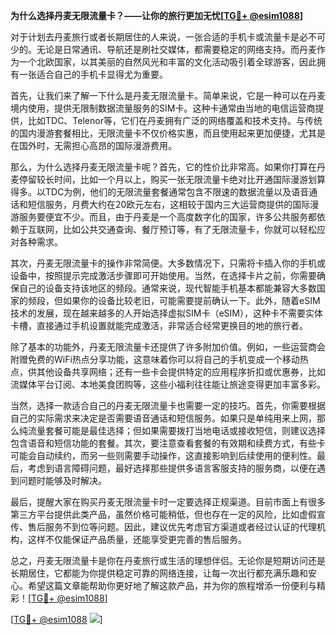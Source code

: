 **为什么选择丹麦无限流量卡？——让你的旅行更加无忧[[TG💪+ @esim1088](https://t.me/s/esim1088)]**

对于计划去丹麦旅行或者长期居住的人来说，一张合适的手机卡或流量卡是必不可少的。无论是日常通讯、导航还是刷社交媒体，都需要稳定的网络支持。而丹麦作为一个北欧国家，以其美丽的自然风光和丰富的文化活动吸引着全球游客，因此拥有一张适合自己的手机卡显得尤为重要。

首先，让我们来了解一下什么是丹麦无限流量卡。简单来说，它是一种可以在丹麦境内使用，提供无限制数据流量服务的SIM卡。这种卡通常由当地的电信运营商提供，比如TDC、Telenor等，它们在丹麦拥有广泛的网络覆盖和技术支持。与传统的国内漫游套餐相比，无限流量卡不仅价格实惠，而且使用起来更加便捷，尤其是在国外时，无需担心高昂的国际漫游费用。

那么，为什么选择丹麦无限流量卡呢？首先，它的性价比非常高。如果你打算在丹麦停留较长时间，比如一个月以上，购买一张无限流量卡绝对比开通国际漫游划算得多。以TDC为例，他们的无限流量套餐通常包含不限速的数据流量以及语音通话和短信服务，月费大约在20欧元左右，这相较于国内三大运营商提供的国际漫游服务要便宜不少。而且，由于丹麦是一个高度数字化的国家，许多公共服务都依赖于互联网，比如公共交通查询、餐厅预订等，有了无限流量卡，你就可以轻松应对各种需求。

其次，丹麦无限流量卡的操作非常简便。大多数情况下，只需将卡插入你的手机或设备中，按照提示完成激活步骤即可开始使用。当然，在选择卡片之前，你需要确保自己的设备支持该地区的频段。通常来说，现代智能手机基本都能兼容大多数国家的频段，但如果你的设备比较老旧，可能需要提前确认一下。此外，随着eSIM技术的发展，现在越来越多的人开始选择虚拟SIM卡（eSIM），这种卡不需要实体卡槽，直接通过手机设置就能完成激活，非常适合经常更换目的地的旅行者。

除了基本的功能外，丹麦无限流量卡还提供了许多附加价值。例如，一些运营商会附赠免费的WiFi热点分享功能，这意味着你可以将自己的手机变成一个移动热点，供其他设备共享网络；还有一些卡会提供特定的应用程序折扣或优惠券，比如流媒体平台订阅、本地美食团购等，这些小福利往往能让旅途变得更加丰富多彩。

当然，选择一款适合自己的丹麦无限流量卡也需要一定的技巧。首先，你需要根据自己的实际需求来决定是否需要语音通话和短信服务。如果只是单纯用来上网，那么纯流量套餐可能是最佳选择；但如果需要拨打当地电话或接收短信，则建议选择包含语音和短信功能的套餐。其次，要注意查看套餐的有效期和续费方式，有些卡可能会自动续约，而另一些则需要手动操作，这直接影响到后续使用的便利性。最后，考虑到语言障碍问题，最好选择那些提供多语言客服支持的服务商，以便在遇到问题时能够及时解决。

最后，提醒大家在购买丹麦无限流量卡时一定要选择正规渠道。目前市面上有很多第三方平台提供此类产品，虽然价格可能稍低，但也存在一定的风险，比如虚假宣传、售后服务不到位等问题。因此，建议优先考虑官方渠道或者经过认证的代理机构，这样不仅能保证产品质量，还能享受更完善的售后服务。

总之，丹麦无限流量卡是你在丹麦旅行或生活的理想伴侣。无论你是短期访问还是长期居住，它都能为你提供稳定可靠的网络连接，让每一次出行都充满乐趣和安心。希望这篇文章能帮助你更好地了解这款产品，并为你的旅程增添一份便利与精彩！[[TG💪+ @esim1088](https://t.me/s/esim1088)]

[[TG💪+ @esim1088](https://t.me/s/esim1088) ![](https://i.postimg.cc/4NQfJmqS/Snipaste-2025-05-13-00-14-12.png)]